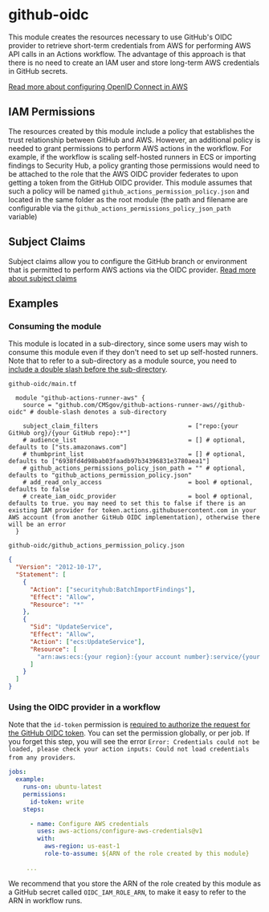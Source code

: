 # github-oidc

This module creates the resources necessary to use GitHub's OIDC provider to retrieve short-term credentials from AWS for performing AWS API calls in an Actions workflow. The advantage of this approach is that there is no need to create an IAM user and store long-term AWS credentials in GitHub secrets.

[Read more about configuring OpenID Connect in AWS](https://docs.github.com/en/actions/deployment/security-hardening-your-deployments/configuring-openid-connect-in-amazon-web-services)

## IAM Permissions

The resources created by this module include a policy that establishes the trust relationship between GitHub and AWS. However, an additional policy is needed to grant permissions to perform AWS actions in the workflow. For example, if the workflow is scaling self-hosted runners in ECS or importing findings to Security Hub, a policy granting those permissions would need to be attached to the role that the AWS OIDC provider federates to upon getting a token from the GitHub OIDC provider. This module assumes that such a policy will be named `github_actions_permission_policy.json` and located in the same folder as the root module (the path and filename are configurable via the `github_actions_permissions_policy_json_path` variable)

## Subject Claims

Subject claims allow you to configure the GitHub branch or environment that is permitted to perform AWS actions via the OIDC provider. [Read more about subject claims](https://docs.github.com/en/actions/deployment/security-hardening-your-deployments/about-security-hardening-with-openid-connect#example-subject-claims)

## Examples

### Consuming the module

This module is located in a sub-directory, since some users may wish to consume this module even if they don't need to set up self-hosted runners. Note that to refer to a sub-directory as a module source, you need to [include a double slash before the sub-directory](https://developer.hashicorp.com/terraform/language/modules/sources#modules-in-package-sub-directories).

`github-oidc/main.tf`

```hcl
  module "github-actions-runner-aws" {
    source = "github.com/CMSgov/github-actions-runner-aws//github-oidc" # double-slash denotes a sub-directory

    subject_claim_filters                         = ["repo:{your GitHub org}/{your GitHub repo}:*"]
    # audience_list                               = [] # optional, defaults to ["sts.amazonaws.com"]
    # thumbprint_list                             = [] # optional, defaults to ["6938fd4d98bab03faadb97b34396831e3780aea1"]
    # github_actions_permissions_policy_json_path = "" # optional, defaults to "github_actions_permission_policy.json"
    # add_read_only_access                        = bool # optional, defaults to false
    # create_iam_oidc_provider                    = bool # optional, defaults to true. you may need to set this to false if there is an existing IAM provider for token.actions.githubusercontent.com in your AWS account (from another GitHub OIDC implementation), otherwise there will be an error
  }
```

`github-oidc/github_actions_permission_policy.json`

```json
{
  "Version": "2012-10-17",
  "Statement": [
    {
      "Action": ["securityhub:BatchImportFindings"],
      "Effect": "Allow",
      "Resource": "*"
    },
    {
      "Sid": "UpdateService",
      "Effect": "Allow",
      "Action": ["ecs:UpdateService"],
      "Resource": [
        "arn:aws:ecs:{your region}:{your account number}:service/{your self-hosted runner cluster name}/{your github runner service name}"
      ]
    }
  ]
}
```

### Using the OIDC provider in a workflow

Note that the `id-token` permission is [required to authorize the request for the GitHub OIDC token](https://docs.github.com/en/actions/deployment/security-hardening-your-deployments/about-security-hardening-with-openid-connect#adding-permissions-settings). You can set the permission globally, or per job. If you forget this step, you will see the error `Error: Credentials could not be loaded, please check your action inputs: Could not load credentials from any providers`.

```yml
jobs:
  example:
    runs-on: ubuntu-latest
    permissions:
      id-token: write
    steps:

      - name: Configure AWS credentials
        uses: aws-actions/configure-aws-credentials@v1
        with:
          aws-region: us-east-1
          role-to-assume: ${ARN of the role created by this module}

     ...
```

We recommend that you store the ARN of the role created by this module as a GitHub secret called `OIDC_IAM_ROLE_ARN`, to make it easy to refer to the ARN in workflow runs.
